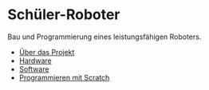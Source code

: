 # Schüler-Roboter

Bau und Programmierung eines leistungsfähigen Roboters.

* [Über das Projekt](project)
* [Hardware](hardware)
* [Software](software)
* [Programmieren mit Scratch](scratch)
